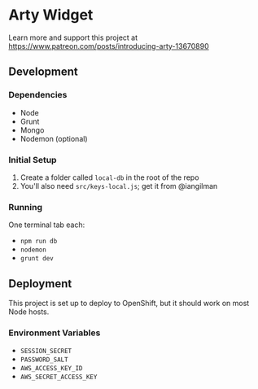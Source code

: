 # Arty Widget

Learn more and support this project at https://www.patreon.com/posts/introducing-arty-13670890

## Development

### Dependencies

* Node
* Grunt
* Mongo
* Nodemon (optional)

### Initial Setup

1. Create a folder called `local-db` in the root of the repo
1. You'll also need `src/keys-local.js`; get it from @iangilman

### Running

One terminal tab each:

* `npm run db`
* `nodemon`
* `grunt dev`

## Deployment

This project is set up to deploy to OpenShift, but it should work on most Node hosts.

### Environment Variables

* `SESSION_SECRET`
* `PASSWORD_SALT`
* `AWS_ACCESS_KEY_ID`
* `AWS_SECRET_ACCESS_KEY`
